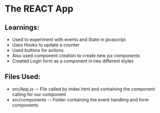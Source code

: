 # The REACT App 

## Learnings:
- Used to experiment with events and State in javascript
- Uses Hooks to update a counter
- Used buttons for actions
- Also used component creation to create new jsx components 
- Created Login form as a component in two different styles

## Files Used:

- src/App.js -- File called by index.html and containing the component calling for our component
- src/components -- Folder containing the event handling and form components
